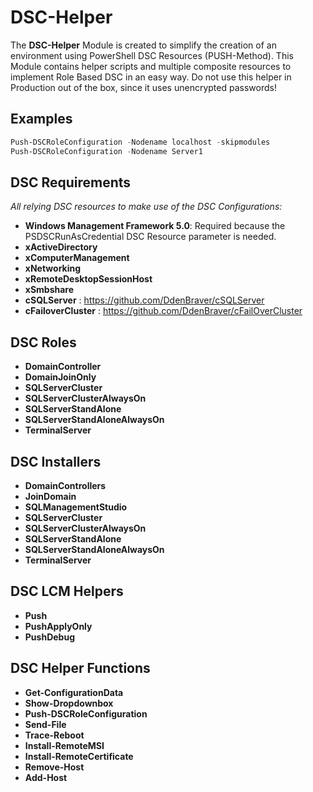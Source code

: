 # DSC-Helper

The **DSC-Helper** Module is created to simplify the creation of an environment using PowerShell DSC Resources (PUSH-Method).
This Module contains helper scripts and multiple composite resources to implement Role Based DSC in an easy way.
Do not use this helper in Production out of the box, since it uses unencrypted passwords!

## Examples
```powershell
Push-DSCRoleConfiguration -Nodename localhost -skipmodules
Push-DSCRoleConfiguration -Nodename Server1
```

## DSC Requirements
*All relying DSC resources to make use of the DSC Configurations:*
* **Windows Management Framework 5.0**: Required because the PSDSCRunAsCredential DSC Resource parameter is needed.
* **xActiveDirectory**
* **xComputerManagement**
* **xNetworking**
* **xRemoteDesktopSessionHost**
* **xSmbshare**
* **cSQLServer** : https://github.com/DdenBraver/cSQLServer
* **cFailoverCluster** : https://github.com/DdenBraver/cFailOverCluster

## DSC Roles

* **DomainController**
* **DomainJoinOnly**
* **SQLServerCluster**
* **SQLServerClusterAlwaysOn**
* **SQLServerStandAlone**
* **SQLServerStandAloneAlwaysOn**
* **TerminalServer**

## DSC Installers

* **DomainControllers**
* **JoinDomain**
* **SQLManagementStudio**
* **SQLServerCluster**
* **SQLServerClusterAlwaysOn**
* **SQLServerStandAlone**
* **SQLServerStandAloneAlwaysOn**
* **TerminalServer**

## DSC LCM Helpers
* **Push**
* **PushApplyOnly**
* **PushDebug**

## DSC Helper Functions
* **Get-ConfigurationData**
* **Show-Dropdownbox**
* **Push-DSCRoleConfiguration**
* **Send-File**
* **Trace-Reboot**
* **Install-RemoteMSI**
* **Install-RemoteCertificate**
* **Remove-Host**
* **Add-Host**
